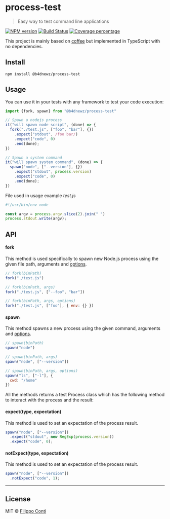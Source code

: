 # process-test

> Easy way to test command line applications

[![NPM version][npm-image]][npm-url] [![Build Status][travis-image]][travis-url] [![Coverage percentage][coveralls-image]][coveralls-url]

This project is mainly based on [coffee](https://github.com/node-modules/coffee) but implemented in TypeScript with no dependencies.

## Install

```
npm install @b4dnewz/process-test
```

## Usage

You can use it in your tests with any framework to test your code execution:

```ts
import {fork, spawn} from "@b4dnewz/process-test"

// Spawn a nodejs process
it("will spawn node script", (done) => {
  fork("./test.js", ["foo", "bar"], {})
    .expect("stdout", /foo bar/)
    .expect("code", 0)
    .end(done);
})

// Spawn a system command
it("will spawn system command", (done) => {
  spawn("node", ["--version"], {})
    .expect("stdout", process.version)
    .expect("code", 0)
    .end(done);
})
```

File used in usage example _test.js_

```js
#!/usr/bin/env node

const argv = process.argv.slice(2).join(" ")
process.stdout.write(argv);
```

## API

#### fork

This method is used specifically to spawn new Node.js process using the given file path, arguments and [options](https://nodejs.org/api/child_process.html#child_process_child_process_fork_modulepath_args_options).

```js
// fork(binPath)
fork("./test.js")

// fork(binPath, args)
fork("./test.js", ["--foo", "bar"])

// fork(binPath, args, options)
fork("./test.js", ["foo"], { env: {} })
```

#### spawn

This method spawns a new process using the given command, arguments and [options](https://nodejs.org/api/child_process.html#child_process_child_process_spawn_command_args_options).

```js
// spawn(binPath)
spawn("node")

// spawn(binPath, args)
spawn("node", ["--version"])

// spawn(binPath, args, options)
spawn("ls", ["-l"], {
  cwd: "/home"
})
```

All the methods returns a test Process class which has the following method to interact with the process and the result:

#### expect(type, expectation)

This method is used to set an expectation of the process result.

```js
spawn("node", ["--version"])
  .expect("stdout", new RegExp(process.version))
  .expect("code", 0);
```

#### notExpect(type, expectation)

This method is used to set an expectation of the process result.

```js
spawn("node", ["--version"])
  .notExpect("code", 1);
```

---

## License

MIT © [Filippo Conti](https://b4dnewz.github.io/)

[npm-image]: https://badge.fury.io/js/%40b4dnewz%2Fprocess-test.svg
[npm-url]: https://npmjs.org/package/@b4dnewz/process-test
[travis-image]: https://travis-ci.org/b4dnewz/process-test.svg?branch=master
[travis-url]: https://travis-ci.org/b4dnewz/process-test
[coveralls-image]: https://coveralls.io/repos/b4dnewz/process-test/badge.svg
[coveralls-url]: https://coveralls.io/r/b4dnewz/process-test
